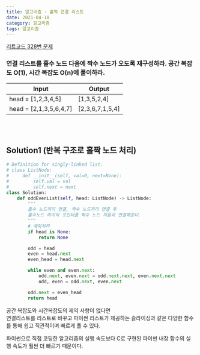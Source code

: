 ```yaml
---
title: 알고리즘 - 홀짝 연결 리스트
date: 2021-04-18
category: 알고리즘
tags: 알고리즘
---
```


[리트코드 328번 문제](https://leetcode.com/problems/odd-even-linked-list/)

### 연결 리스트를 홀수 노드 다음에 짝수 노드가 오도록 재구성하라. 공간 복잡도 O(1), 시간 복잡도 O(n)에 풀이하라.

| Input                  | Output          |
| ---------------------- | --------------- |
| head = [1,2,3,4,5]     | [1,3,5,2,4]     |
| head = [2,1,3,5,6,4,7] | [2,3,6,7,1,5,4] |

<br><br>

## Solution1 (반복 구조로 홀짝 노드 처리)

```python
# Definition for singly-linked list.
# class ListNode:
#     def __init__(self, val=0, next=None):
#         self.val = val
#         self.next = next
class Solution:
    def oddEvenList(self, head: ListNode) -> ListNode:
        """
        홀수 노드끼리 연결, 짝수 노드끼리 연결 후
        홀수노드 마지막 포인터를 짝수 노드 처음과 연결해준다.
        """
        # 예외처리
        if head is None:
            return None

        odd = head
        even = head.next
        even_head = head.next

        while even and even.next:
            odd.next, even.next = odd.next.next, even.next.next
            odd, even = odd.next, even.next

        odd.next = even_head
        return head
```

공간 복잡도와 시간복잡도의 제약 사항이 없다면  
연결리스트를 리스트로 바꾸고 파이썬 리스트가 제공하는 슬라이싱과 같은 다양한 함수를 통해 쉽고 직관적이며 빠르게 풀 수 있다.

파이썬으로 직접 코딩한 알고리즘의 실행 속도보다 C로 구현된 파이썬 내장 함수의 실행 속도가 훨씬 더 빠르기 때문이다.
